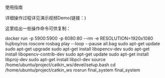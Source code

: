 使用指南

详细操作过程详见演示视频Demo(链接：)

这里给出一些操作命令可供复制：

docker run -p 5900:5900 -p 6080:80 --rm -e RESOLUTION=1920x1080 liujiboy/ros
roscore
rosbag play --loop --pause all.bag
sudo apt-get update
sudo apt-get upgrade
sudo apt-get install libopencv-dev
sudo apt-get install libopencv-contrib-dev
sudo apt-get update
sudo apt-get install libproj-dev
sudo apt-get install libpcl-dev
source /home/ubuntu/project/catkin_ws/devel/setup.bash
cd /home/ubuntu/project/catkin_ws
rosrun final_system final_system
